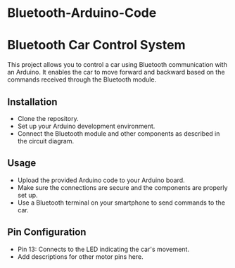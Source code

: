 # Bluetooth-Arduino-Code
# Bluetooth Car Control System

This project allows you to control a car using Bluetooth communication with an Arduino. It enables the car to move forward and backward based on the commands received through the Bluetooth module.

## Installation

- Clone the repository.
- Set up your Arduino development environment.
- Connect the Bluetooth module and other components as described in the circuit diagram.

## Usage

- Upload the provided Arduino code to your Arduino board.
- Make sure the connections are secure and the components are properly set up.
- Use a Bluetooth terminal on your smartphone to send commands to the car.

## Pin Configuration

- Pin 13: Connects to the LED indicating the car's movement.
- Add descriptions for other motor pins here.
